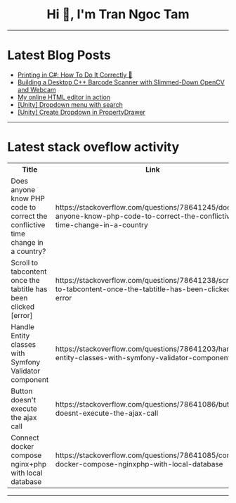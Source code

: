 <h1 align="center">Hi 👋, I'm Tran Ngoc Tam</h1>

---

# Latest Blog Posts 
<!-- BLOG-POST-LIST:START -->
- [Printing in C#: How To Do It Correctly 🔮](https://dev.to/bytehide/printing-in-c-how-to-do-it-correctly-1007)
- [Building a Desktop C++ Barcode Scanner with Slimmed-Down OpenCV and Webcam](https://dev.to/yushulx/building-a-desktop-c-barcode-scanner-with-slimmed-down-opencv-and-webcam-2o22)
- [My online HTML editor in action](https://dev.to/anjandutta/my-online-html-editor-in-action-19pf)
- [[Unity] Dropdown menu with search](https://dev.to/piler-tam/unity-dropdown-menu-with-search-3a4c)
- [[Unity] Create Dropdown in PropertyDrawer](https://dev.to/piler-tam/unity-create-dropdown-in-propertydrawer-1gme)
<!-- BLOG-POST-LIST:END -->

---

# Latest stack oveflow activity
<table>
  <tr><th>Title</th><th>Link</th></tr>
  <!-- STACKOVERFLOW:START --><tr><td>Does anyone know PHP code to correct the conflictive time change in a country?</td><td>https://stackoverflow.com/questions/78641245/does-anyone-know-php-code-to-correct-the-conflictive-time-change-in-a-country</td></tr><tr><td>Scroll to tabcontent once the tabtitle has been clicked [error]</td><td>https://stackoverflow.com/questions/78641238/scroll-to-tabcontent-once-the-tabtitle-has-been-clicked-error</td></tr><tr><td>Handle Entity classes with Symfony Validator component</td><td>https://stackoverflow.com/questions/78641203/handle-entity-classes-with-symfony-validator-component</td></tr><tr><td>Button doesn&#39;t execute the ajax call</td><td>https://stackoverflow.com/questions/78641086/button-doesnt-execute-the-ajax-call</td></tr><tr><td>Connect docker compose nginx+php with local database</td><td>https://stackoverflow.com/questions/78641085/connect-docker-compose-nginxphp-with-local-database</td></tr><!-- STACKOVERFLOW:END -->
</table>

---


